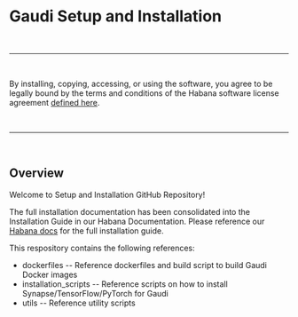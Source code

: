 # Gaudi Setup and Installation

<br />

---

<br />

By installing, copying, accessing, or using the software, you agree to be legally bound by the terms and conditions of the Habana software license agreement [defined here](https://habana.ai/habana-outbound-software-license-agreement/).

<br />

---

<br />

## Overview

Welcome to Setup and Installation GitHub Repository!

The full installation documentation has been consolidated into the Installation Guide in our Habana Documentation. Please reference our [Habana docs](https://docs.habana.ai/en/latest/Installation_Guide/GAUDI_Installation_Guide.html) for the full installation guide.

This respository contains the following references:
  - dockerfiles -- Reference dockerfiles and build script to build Gaudi Docker images
  - installation_scripts -- Reference scripts on how to install Synapse/TensorFlow/PyTorch for Gaudi
  - utils -- Reference utility scripts